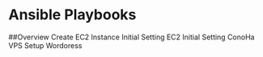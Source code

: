 Ansible Playbooks
====


##Overview
Create EC2 Instance
Initial Setting EC2
Initial Setting ConoHa VPS
Setup Wordoress
